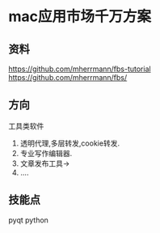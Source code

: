 # mac应用市场千万方案


## 资料

https://github.com/mherrmann/fbs-tutorial
https://github.com/mherrmann/fbs/

## 方向

工具类软件
1. 透明代理,多层转发,cookie转发.
2. 专业写作编辑器.
3. 文章发布工具->
4. ....

## 技能点

pyqt
python


